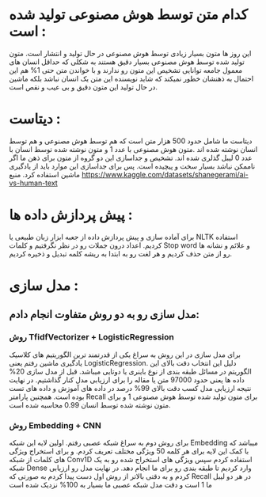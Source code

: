 # کدام متن توسط هوش مصنوعی تولید شده است :
این روز ها متون بسیار زیادی توسط هوش مصنوعی در حال تولید و انتشار است. متون تولید شده توسط هوش مصنوعی بسیار دقیق هستند به شکلی که حداقل انسان های معمول جامعه توانایی تشخیص این متون رو ندارند و با خواندن متن حتی 1% هم این احتمال به ذهنشان خطور نمیکند که شاید نویسنده این متن یک انسان نباشد بلکه ماشین در حال تولید این متون دقیق و بی عیب و نقص است.

# دیتاست :
دیتاست ما شامل حدود 500 هزار متن است که هم توسط هوش مصنوعی و هم توسط انسان نوشته شده اند .متون هوش مصنوعی با عدد 1 و متون نوشته شده توسط انسان با عدد 0 لیبل گذلری شده اند. تشخیص و جداسازی این دو گروه از متون برای ذهن ما اگر ناممکن نباشد بسیار سخت و پیچیده است. پس برای جداسازی این موارد باید از یادگیری ماشین استفاده کرد. منبع https://www.kaggle.com/datasets/shanegerami/ai-vs-human-text

# پیش پردازش داده ها :
برای آماده سازی و پیش پردازش داده از جعبه ابزار زبان طبیعی یا NLTK استفاده کردیم. اعداد درون جملات رو در نظر نگرفتیم و کلمات Stop word  و علائم و نشانه ها رو از متن حذف کردیم و هر لغت رو به ابتدا به ریشه کلمه تبدیل و ذخیره کردیم.

# مدل سازی :
## مدل سازی رو به دو روش متفاوت انجام دادم:
### روش TfidfVectorizer + LogisticRegression
برای مدل سازی در این روش به سراغ یکی از قدرتمند ترین الگوریتیم های کلاسیک یادگیری ماشین رفتم یعنی LogisticRegression. دلیل این انتخاب دقت بالای این الگوریتم در مسائل طبقه بندی از نوع باینری یا دوتایی میباشد. قبل از مدل سازی 20% داده ها یعنی حدود 97000 متن یا مقاله را برای ارزیابی مدل کنار گذاشتیم. در نهایت نتیجه ارزیابی مدل کسب دقت بالای 99% درصد در داده های آموزش و داده های تست بوده است. همچنین پارامتر Recall برای متون تولید شده توسط هوش مصنوعی 1 و برای متون نوشته شده توسط انسان 0.99 محاسبه شده است.
### روش Embedding + CNN
برای روش دوم به سراغ شبکه عصبی رفتم. اولین لایه این شبکه Embedding میباشد که با کمک این لایه برای هر کلمه 50 ویژگی مختلف تعریف کردم. و برای استخراج ویژگی های کلمات از شبکه Conv1D استفاده کردم سپس ویژگی های استخراج شده رو به یک شبکه Dense وارد کردیم تا طبقه بندی رو برای ما انجام دهد. در نهایت مدل رو ارزیابی کردم و به دقتی بالاتر از روش اول دست پیدا کردم به صورتی که Recall در هر دو لیبل ما 1 است و دقت مدل شبکه عصبی ما بسیار به 100% نزدیک شده است

